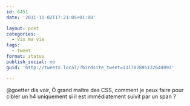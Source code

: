 ```yaml
---
id: 6451
date: '2011-11-02T17:21:05+01:00'

layout: post
categories:
  - Vis ma vie
tags:
  - tweet
format: status
publish_social: no
guid: 'http://tweets.local/?birdsite_tweet=131782895122644993'

---
```


@goetter dis voir, Ô grand maître des CSS, comment je peux faire pour cibler un h4 uniquement si il est immédiatement suivit par un span ?